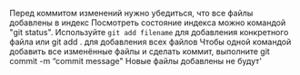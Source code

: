 Перед коммитом изменений нужно убедиться, что все файлы добавлены в индекс
Посмотреть состояние индекса можно командой "git status".
Используйте `git add filename` для добавления конкретного файла или git add . для добавления всех файлов
Чтобы одной командой добавить все изменённые файлы и сделать коммит, выполните git commit -m “commit message"
Новые файлы добавлены не будут'